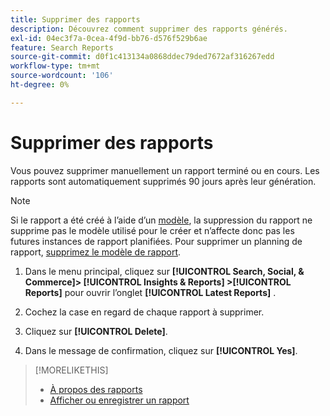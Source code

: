 ```yaml
---
title: Supprimer des rapports
description: Découvrez comment supprimer des rapports générés.
exl-id: 04ec3f7a-0cea-4f9d-bb76-d576f529b6ae
feature: Search Reports
source-git-commit: d0f1c413134a0868ddec79ded7672af316267edd
workflow-type: tm+mt
source-wordcount: '106'
ht-degree: 0%

---
```


# Supprimer des rapports

Vous pouvez supprimer manuellement un rapport terminé ou en cours. Les rapports sont automatiquement supprimés 90 jours après leur génération.

>[!NOTE]
>
>Si le rapport a été créé à l’aide d’un [modèle](/help/search-social-commerce/reports/automation/templates/template-about.md), la suppression du rapport ne supprime pas le modèle utilisé pour le créer et n’affecte donc pas les futures instances de rapport planifiées. Pour supprimer un planning de rapport, [supprimez le modèle de rapport](/help/search-social-commerce/reports/automation/templates/template-delete.md).

1. Dans le menu principal, cliquez sur **[!UICONTROL Search, Social, & Commerce]> [!UICONTROL Insights & Reports] >[!UICONTROL Reports]** pour ouvrir l’onglet **[!UICONTROL Latest Reports]** .

1. Cochez la case en regard de chaque rapport à supprimer.

1. Cliquez sur **[!UICONTROL Delete]**.

1. Dans le message de confirmation, cliquez sur **[!UICONTROL Yes]**.

>[!MORELIKETHIS]
>
>* [À propos des rapports ](/help/search-social-commerce/reports/report-about.md)
>* [Afficher ou enregistrer un rapport](/help/search-social-commerce/reports/management/report-view-save.md)
